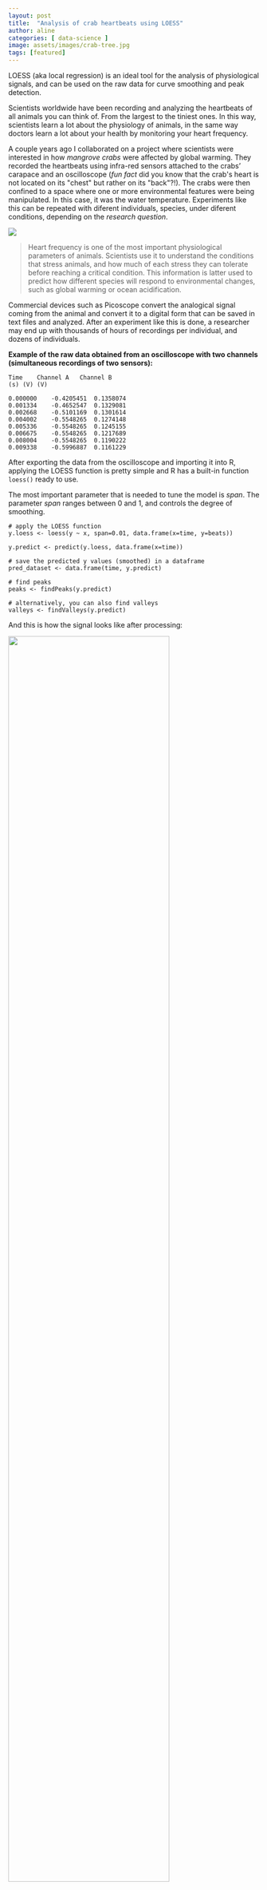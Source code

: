 ```yaml
---
layout: post
title:  "Analysis of crab heartbeats using LOESS"
author: aline
categories: [ data-science ]
image: assets/images/crab-tree.jpg
tags: [featured]
---
```


LOESS (aka local regression) is an ideal tool for the analysis of physiological signals, and can be used on the raw data for curve smoothing and peak detection.

Scientists worldwide have been recording and analyzing the heartbeats of all animals you can think of. From the largest to the tiniest ones. In this way, scientists learn a lot about the physiology of animals, in the same way doctors learn a lot about your health by monitoring your heart frequency.

A couple years ago I collaborated on a project where scientists were interested in how *mangrove crabs* were affected by global warming. They recorded the heartbeats using infra-red sensors attached to the crabs’ carapace and an oscilloscope (_fun fact_ did you know that the crab's heart is not located on its "chest" but rather on its "back"?!). The crabs were then confined to a space where one or more environmental features were being manipulated. In this case, it was the water temperature. Experiments like this can be repeated with diferent individuals, species, under diferent conditions, depending on the *research question*.

<img src='/blog/assets/images/signal1.png'>  

> Heart frequency is one of the most important physiological parameters of animals. Scientists use it to understand the conditions that stress animals, and how much of each stress they can tolerate before reaching a critical condition. This information is latter used to predict how different species will respond to environmental changes, such as global warming or ocean acidification.  


Commercial devices such as Picoscope convert the analogical signal coming from the animal and convert it to a digital form that can be saved in text files and analyzed. After an experiment like this is done, a researcher may end up with thousands of hours of recordings per individual, and dozens of individuals.  

**Example of the raw data obtained from an oscilloscope with two channels (simultaneous recordings of two sensors):**

```
Time	Channel A	Channel B
(s)	(V)	(V)

0.000000	-0.4205451	0.1358074
0.001334	-0.4652547	0.1329081
0.002668	-0.5101169	0.1301614
0.004002	-0.5548265	0.1274148
0.005336	-0.5548265	0.1245155
0.006675	-0.5548265	0.1217689
0.008004	-0.5548265	0.1190222
0.009338	-0.5996887	0.1161229
```

After exporting the data from the oscilloscope and importing it into R, applying the LOESS function is pretty simple and R has a built-in function `loess()` ready to use.

The most important parameter that is needed to tune the model is *span*. The parameter *span* ranges between 0 and 1, and controls the degree of smoothing.


```
# apply the LOESS function
y.loess <- loess(y ~ x, span=0.01, data.frame(x=time, y=beats))

y.predict <- predict(y.loess, data.frame(x=time))

# save the predicted y values (smoothed) in a dataframe
pred_dataset <- data.frame(time, y.predict)

# find peaks
peaks <- findPeaks(y.predict)

# alternatively, you can also find valleys
valleys <- findValleys(y.predict)

```

And this is how the signal looks like after processing:  


<img src="/blog/assets/images/signal2.png" style="width:80%">


The top panel shows the raw signal (gray lines), and the curves (red) and peaks (green dots) detected using LOESS (local non-parametric regression). From that we can calculate the number of peaks per unit of time (beats per minute, for example), as shown in the second panel. This series of data is then plotted against the variation of another factor (water temperature, oxygen, etc.) to monitor the animal's response along time.

The tricky thing is that the heartbeat alone tells little about an animal's condition. The interesting question is how the heart frequency changes upon changes in the variables being manipulated (temperature, gas concentration, light, etc.). These variables, in turn, are being recorded by their own specific sensors, and the researcher will have to integrate these data at some point. In situations like this it is really handy to know how to code in languages like R and Python. While the statistics and models required for this project were relatively simple, there's a lot of data import and export, merging, and transformation.

**Example of a data file containing the simultaneous readings of water temperature and air saturation**

```
Date & Time	       Timestamp code	  temp [°C]	O2 [% air saturation]
09-Dez-14 1:12:13  PM	3587778733	  27.07	    91.2
09-Dez-14 1:12:24  PM	3587778734 	  27.08	    91.1
09-Dez-14 1:12:35  PM	3587778735 	  27.09	    91.0
09-Dez-14 1:12:46  PM	3587778736 	  27.08	    91.1

```
As you can see, here the data was obtained regularly in 10 second intervals, whereas the heartbeat data (which is also in another format) is calculated in the scale of minutes. That's another example of the usefulness of LOESS. After the data (signals) were smoothed, **interpolation** can be used to predict the values at a given time.


<table>
<tr>
<td>
This project has lots of interesting findings, and the partial results were presented in November 2018 by the author of the study, Pedro Jimenez, and can be read <a href="/blog/assets/images/study_pedro.pdf"> here</a>. There's more coming up!
</td>
<td>
<embed width="291" height="307" name="plugin" src="/blog/assets/images/study_pedro.pdf" type="application/pdf">
</td>
</tr>
</table>
